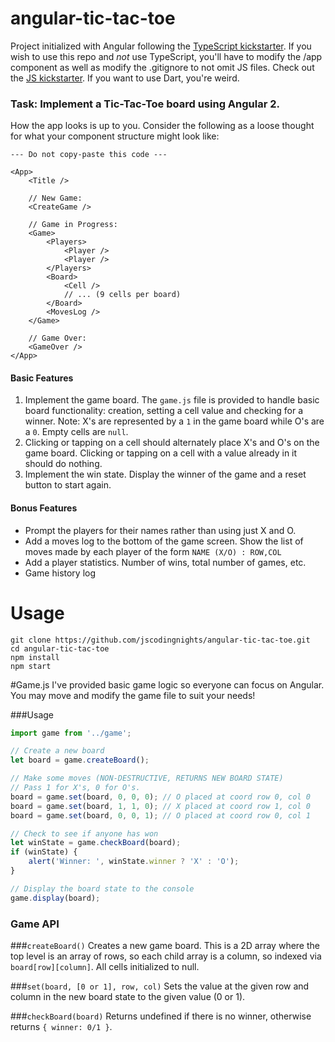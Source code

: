 # angular-tic-tac-toe

Project initialized with Angular following the [TypeScript kickstarter](https://angular.io/docs/ts/latest/quickstart.html).  If you wish to use this repo and *not* use TypeScript, you'll have to modify the /app component as well as modify the .gitignore to not omit JS files.  Check out the [JS kickstarter](https://angular.io/docs/js/latest/quickstart.html).  If you want to use Dart, you're weird.

### Task: Implement a Tic-Tac-Toe board using Angular 2.
How the app looks is up to you.  Consider the following as a loose thought for what your component structure might look like:

````
--- Do not copy-paste this code ---

<App>
    <Title />

    // New Game:
    <CreateGame />

    // Game in Progress:
    <Game>
        <Players>
            <Player />
            <Player />
        </Players>
        <Board>
            <Cell />
            // ... (9 cells per board)
        </Board>
        <MovesLog />
    </Game>

    // Game Over:
    <GameOver />
</App>
````

#### Basic Features

1. Implement the game board.  The `game.js` file is provided to handle basic board functionality: creation, setting a cell value and checking for a winner.  Note: X's are represented by a `1` in the game board while O's are a `0`.  Empty cells are `null`.
2. Clicking or tapping on a cell should alternately place X's and O's on the game board.  Clicking or tapping on a cell with a value already in it should do nothing.
3. Implement the win state.  Display the winner of the game and a reset button to start again.


#### Bonus Features
* Prompt the players for their names rather than using just X and O.
* Add a moves log to the bottom of the game screen.  Show the list of moves made by each player of the form `NAME (X/O) : ROW,COL`
* Add a player statistics.  Number of wins, total number of games, etc.
* Game history log


# Usage
````
git clone https://github.com/jscodingnights/angular-tic-tac-toe.git
cd angular-tic-tac-toe
npm install
npm start
````

#Game.js
I've provided basic game logic so everyone can focus on Angular.  You may move and modify the game file to suit your needs!

###Usage
```javascript
import game from '../game';

// Create a new board
let board = game.createBoard();

// Make some moves (NON-DESTRUCTIVE, RETURNS NEW BOARD STATE)
// Pass 1 for X's, 0 for O's.
board = game.set(board, 0, 0, 0); // O placed at coord row 0, col 0
board = game.set(board, 1, 1, 0); // X placed at coord row 1, col 0
board = game.set(board, 0, 0, 1); // O placed at coord row 0, col 1

// Check to see if anyone has won
let winState = game.checkBoard(board);
if (winState) {
    alert('Winner: ', winState.winner ? 'X' : 'O');
}

// Display the board state to the console
game.display(board);
```

### Game API



###`createBoard()`
Creates a new game board.  This is a 2D array where the top level is an array of rows, so each child array is a column, so indexed via `board[row][column]`.  All cells initialized to null.

###`set(board, [0 or 1], row, col)`
Sets the value at the given row and column in the new board state to the given value (0 or 1).

###`checkBoard(board)`
Returns undefined if there is no winner, otherwise returns `{ winner: 0/1 }`.

